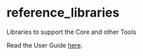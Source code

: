 # reference_libraries
Libraries to support the Core and other Tools

Read the User Guide [here](https://amybaldwin.github.io/reference_libraries/index.html).
